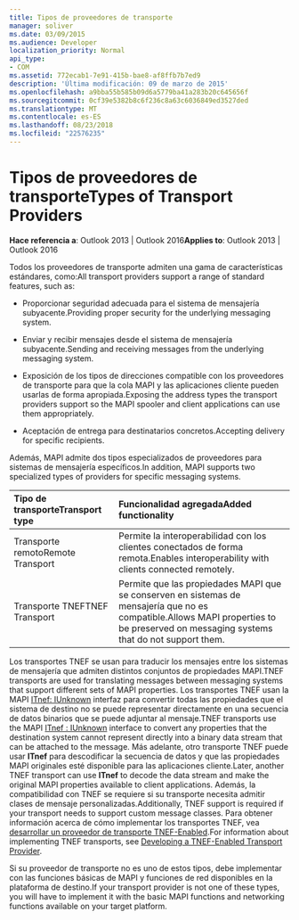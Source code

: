 ```yaml
---
title: Tipos de proveedores de transporte
manager: soliver
ms.date: 03/09/2015
ms.audience: Developer
localization_priority: Normal
api_type:
- COM
ms.assetid: 772ecab1-7e91-415b-bae8-af8ffb7b7ed9
description: 'Última modificación: 09 de marzo de 2015'
ms.openlocfilehash: a9bba55b585b09d6a5779ba41a283b20c645656f
ms.sourcegitcommit: 0cf39e5382b8c6f236c8a63c6036849ed3527ded
ms.translationtype: MT
ms.contentlocale: es-ES
ms.lasthandoff: 08/23/2018
ms.locfileid: "22576235"
---
```

# <a name="types-of-transport-providers"></a><span data-ttu-id="ae053-103">Tipos de proveedores de transporte</span><span class="sxs-lookup"><span data-stu-id="ae053-103">Types of Transport Providers</span></span>

  
  
<span data-ttu-id="ae053-104">**Hace referencia a**: Outlook 2013 | Outlook 2016</span><span class="sxs-lookup"><span data-stu-id="ae053-104">**Applies to**: Outlook 2013 | Outlook 2016</span></span> 
  
<span data-ttu-id="ae053-105">Todos los proveedores de transporte admiten una gama de características estándares, como:</span><span class="sxs-lookup"><span data-stu-id="ae053-105">All transport providers support a range of standard features, such as:</span></span>
  
- <span data-ttu-id="ae053-106">Proporcionar seguridad adecuada para el sistema de mensajería subyacente.</span><span class="sxs-lookup"><span data-stu-id="ae053-106">Providing proper security for the underlying messaging system.</span></span>
    
- <span data-ttu-id="ae053-107">Enviar y recibir mensajes desde el sistema de mensajería subyacente.</span><span class="sxs-lookup"><span data-stu-id="ae053-107">Sending and receiving messages from the underlying messaging system.</span></span>
    
- <span data-ttu-id="ae053-108">Exposición de los tipos de direcciones compatible con los proveedores de transporte para que la cola MAPI y las aplicaciones cliente pueden usarlas de forma apropiada.</span><span class="sxs-lookup"><span data-stu-id="ae053-108">Exposing the address types the transport providers support so the MAPI spooler and client applications can use them appropriately.</span></span>
    
- <span data-ttu-id="ae053-109">Aceptación de entrega para destinatarios concretos.</span><span class="sxs-lookup"><span data-stu-id="ae053-109">Accepting delivery for specific recipients.</span></span>
    
<span data-ttu-id="ae053-110">Además, MAPI admite dos tipos especializados de proveedores para sistemas de mensajería específicos.</span><span class="sxs-lookup"><span data-stu-id="ae053-110">In addition, MAPI supports two specialized types of providers for specific messaging systems.</span></span>
  
|<span data-ttu-id="ae053-111">**Tipo de transporte**</span><span class="sxs-lookup"><span data-stu-id="ae053-111">**Transport type**</span></span>|<span data-ttu-id="ae053-112">**Funcionalidad agregada**</span><span class="sxs-lookup"><span data-stu-id="ae053-112">**Added functionality**</span></span>|
|:-----|:-----|
|<span data-ttu-id="ae053-113">Transporte remoto</span><span class="sxs-lookup"><span data-stu-id="ae053-113">Remote Transport</span></span>  <br/> |<span data-ttu-id="ae053-114">Permite la interoperabilidad con los clientes conectados de forma remota.</span><span class="sxs-lookup"><span data-stu-id="ae053-114">Enables interoperability with clients connected remotely.</span></span>  <br/> |
|<span data-ttu-id="ae053-115">Transporte TNEF</span><span class="sxs-lookup"><span data-stu-id="ae053-115">TNEF Transport</span></span>  <br/> |<span data-ttu-id="ae053-116">Permite que las propiedades MAPI que se conserven en sistemas de mensajería que no es compatible.</span><span class="sxs-lookup"><span data-stu-id="ae053-116">Allows MAPI properties to be preserved on messaging systems that do not support them.</span></span>  <br/> |
   
<span data-ttu-id="ae053-117">Los transportes TNEF se usan para traducir los mensajes entre los sistemas de mensajería que admiten distintos conjuntos de propiedades MAPI.</span><span class="sxs-lookup"><span data-stu-id="ae053-117">TNEF transports are used for translating messages between messaging systems that support different sets of MAPI properties.</span></span> <span data-ttu-id="ae053-118">Los transportes TNEF usan la MAPI [ITnef: IUnknown](itnefiunknown.md) interfaz para convertir todas las propiedades que el sistema de destino no se puede representar directamente en una secuencia de datos binarios que se puede adjuntar al mensaje.</span><span class="sxs-lookup"><span data-stu-id="ae053-118">TNEF transports use the MAPI [ITnef : IUnknown](itnefiunknown.md) interface to convert any properties that the destination system cannot represent directly into a binary data stream that can be attached to the message.</span></span> <span data-ttu-id="ae053-119">Más adelante, otro transporte TNEF puede usar **ITnef** para descodificar la secuencia de datos y que las propiedades MAPI originales esté disponible para las aplicaciones cliente.</span><span class="sxs-lookup"><span data-stu-id="ae053-119">Later, another TNEF transport can use **ITnef** to decode the data stream and make the original MAPI properties available to client applications.</span></span> <span data-ttu-id="ae053-120">Además, la compatibilidad con TNEF se requiere si su transporte necesita admitir clases de mensaje personalizadas.</span><span class="sxs-lookup"><span data-stu-id="ae053-120">Additionally, TNEF support is required if your transport needs to support custom message classes.</span></span> <span data-ttu-id="ae053-121">Para obtener información acerca de cómo implementar los transportes TNEF, vea [desarrollar un proveedor de transporte TNEF-Enabled](developing-a-tnef-enabled-transport-provider.md).</span><span class="sxs-lookup"><span data-stu-id="ae053-121">For information about implementing TNEF transports, see [Developing a TNEF-Enabled Transport Provider](developing-a-tnef-enabled-transport-provider.md).</span></span>
  
<span data-ttu-id="ae053-122">Si su proveedor de transporte no es uno de estos tipos, debe implementar con las funciones básicas de MAPI y funciones de red disponibles en la plataforma de destino.</span><span class="sxs-lookup"><span data-stu-id="ae053-122">If your transport provider is not one of these types, you will have to implement it with the basic MAPI functions and networking functions available on your target platform.</span></span>
  

